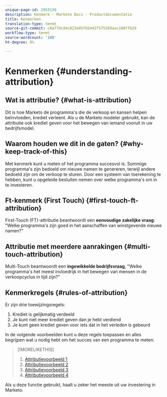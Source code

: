 ```yaml
---
unique-page-id: 2953136
description: Kenmerk - Marketo Docs - Productdocumentatie
title: Kenmerken
translation-type: tm+mt
source-git-commit: c8a77dc84c023e05fbb442f575269aac108ffb29
workflow-type: tm+mt
source-wordcount: '208'
ht-degree: 0%

---
```



# Kenmerken {#understanding-attribution}

## Wat is attributie? {#what-is-attribution}

Dit is hoe Marketo de programma&#39;s die de verkoop en kansen helpen beïnvloeden, krediet verleent. Als u de Marketo modeler gebruikt, kan de attributie ook krediet geven voor het bewegen van iemand vooruit in uw bedrijfsmodel.

## Waarom houden we dit in de gaten? {#why-keep-track-of-this}

Met kenmerk kunt u meten of het programma succesvol is. Sommige programma&#39;s zijn bedoeld om nieuwe namen te genereren, terwijl andere bedoeld zijn om de verkoop te sturen. Door een systeem van toerekening te hebben, kunt u opgeleide besluiten nemen over welke programma&#39;s om in te investeren.

## Ft-kenmerk (First Touch) {#first-touch-ft-attribution}

First-Touch (FT)-attributie beantwoordt een **eenvoudige zakelijke vraag**: &quot;Welke programma&#39;s zijn goed in het aanschaffen van winstgevende nieuwe namen?&quot;

## Attributie met meerdere aanrakingen {#multi-touch-attribution}

Multi-Touch beantwoordt een **ingewikkelde bedrijfsvraag**, &quot;Welke programma&#39;s het meest invloedrijk in het bewegen van mensen in de verkoopcyclus in tijd zijn?&quot;

## Kenmerkregels {#rules-of-attribution}

Er zijn drie toewijzingsregels:

1. Krediet is gelijkmatig verdeeld
1. Je kunt niet meer krediet geven dan je hebt verdiend
1. Je kunt geen krediet geven voor iets dat in het verleden is gebeurd

In de volgende voorbeelden kunt u deze regels toepassen en alles begrijpen wat u nodig hebt om het succes van een programma te meten.

>[!MORELIKETHIS]
>
>1. [Attributievoorbeeld 1](/help/marketo/product-docs/reporting/revenue-cycle-analytics/revenue-tools/attribution/attribution-example-1.md)
>1. [Attributievoorbeeld 2](/help/marketo/product-docs/reporting/revenue-cycle-analytics/revenue-tools/attribution/attribution-example-2.md)
>1. [Attributievoorbeeld 3](/help/marketo/product-docs/reporting/revenue-cycle-analytics/revenue-tools/attribution/attribution-example-3.md)
>1. [Attributievoorbeeld 4](/help/marketo/product-docs/reporting/revenue-cycle-analytics/revenue-tools/attribution/attribution-example-4.md)


Als u deze functie gebruikt, haalt u zeker het meeste uit uw investering in Marketo.
